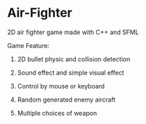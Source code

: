 # Air-Fighter

2D air fighter game made with C++ and SFML

Game Feature:

1. 2D bullet physic and collision detection

2. Sound effect and simple visual effect

3. Control by mouse or keyboard

4. Random generated enemy aircraft

5. Multiple choices of weapon
